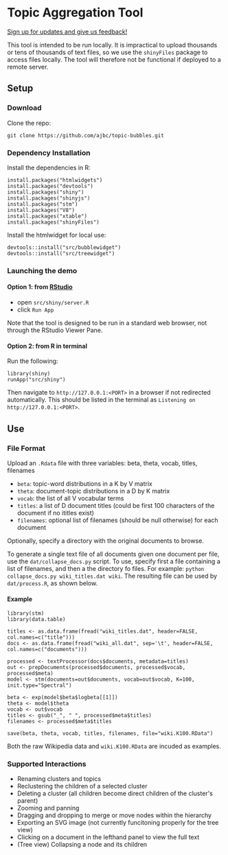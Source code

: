 # Topic Aggregation Tool

[Sign up for updates and give us feedback!](https://goo.gl/forms/HP7aTlMyMdKChaGi2)

This tool is intended to be run locally. It is impractical to upload thousands or tens of thousands of text files, so we use the `shinyFiles` package to access files locally. The tool will therefore not be functional if deployed to a remote server.


## Setup

### Download

Clone the repo:
```
git clone https://github.com/ajbc/topic-bubbles.git
```

### Dependency Installation

Install the dependencies in R:
```
install.packages("htmlwidgets")
install.packages("devtools")
install.packages("shiny")
install.packages("shinyjs")
install.packages("stm")
install.packages("V8")
install.packages("xtable")
install.packages("shinyFiles")
```

Install the htmlwidget for local use:
```
devtools::install("src/bubblewidget")
devtools::install("src/treewidget")
```

### Launching the demo

#### Option 1: from [RStudio](https://www.rstudio.com)

- open `src/shiny/server.R`
- click `Run App`

Note that the tool is designed to be run in a standard web browser, not through the RStudio Viewer Pane.

#### Option 2: from R in terminal

Run the following:
```
library(shiny)
runApp("src/shiny")
```
Then navigate to `http://127.0.0.1:<PORT>` in a browser if not redirected automatically. This should be listed in the terminal as `Listening on http://127.0.0.1:<PORT>`.

## Use

### File Format
Upload an `.Rdata` file with three variables:
beta, theta, vocab, titles, filenames
- `beta`: topic-word distributions in a K by V matrix
- `theta`: document-topic distributions in a D by K matrix
- `vocab`: the list of all V vocabular terms
- `titles`: a list of D document titles (could be first 100 characters of the document if no ititles exist)
- `filenames`: optional list of filenames (should be null otherwise) for each document

Optionally, specify a directory with the original documents to browse.

To generate a single text file of all documents given one document per file, use the `dat/collapse_docs.py` script.  To use, specify first a file containing a list of filenames, and then a the directory fo files.  For example: `python collapse_docs.py wiki_titles.dat wiki`.  The resulting file can be used by `dat/process.R`, as shown below.

#### Example
```
library(stm)
library(data.table)

titles <- as.data.frame(fread("wiki_titles.dat", header=FALSE, col.names=c("title")))
docs <- as.data.frame(fread("wiki_all.dat", sep='\t', header=FALSE, col.names=c("documents")))

processed <- textProcessor(docs$documents, metadata=titles)
out <- prepDocuments(processed$documents, processed$vocab, processed$meta)
model <- stm(documents=out$documents, vocab=out$vocab, K=100, init.type="Spectral")

beta <- exp(model$beta$logbeta[[1]])
theta <- model$theta
vocab <- out$vocab
titles <- gsub("_", " ", processed$meta$titles)
filenames <- processed$meta$titles

save(beta, theta, vocab, titles, filenames, file="wiki.K100.RData")
```

Both the raw Wikipedia data and `wiki.K100.RData` are incuded as examples.

### Supported Interactions

- Renaming clusters and topics
- Reclustering the children of a selected cluster
- Deleting a cluster (all children become direct children of the cluster's parent)
- Zooming and panning
- Dragging and dropping to merge or move nodes within the hierarchy
- Exporting an SVG image (not currently funcitoning properly for the tree view)
- Clicking on a document in the lefthand panel to view the full text
- (Tree view) Collapsing a node and its children
